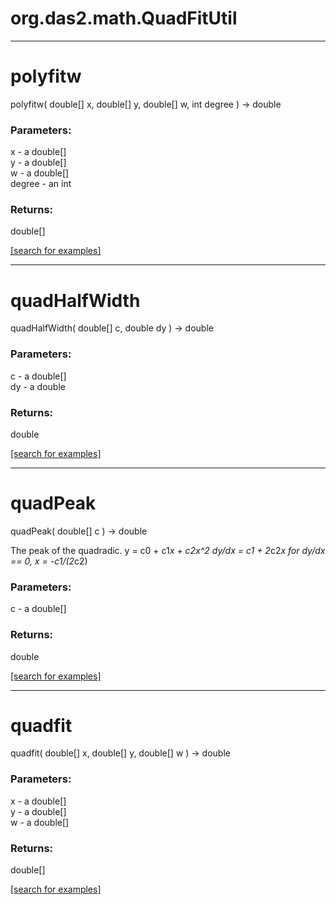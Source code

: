 # org.das2.math.QuadFitUtil
***
<a name="polyfitw"></a>
# polyfitw
polyfitw( double[] x, double[] y, double[] w, int degree ) &rarr; double



### Parameters:
x - a double[]
<br>y - a double[]
<br>w - a double[]
<br>degree - an int

### Returns:
double[]


<a href="https://github.com/autoplot/dev/search?q=polyfitw&unscoped_q=polyfitw">[search for examples]</a>

***
<a name="quadHalfWidth"></a>
# quadHalfWidth
quadHalfWidth( double[] c, double dy ) &rarr; double



### Parameters:
c - a double[]
<br>dy - a double

### Returns:
double


<a href="https://github.com/autoplot/dev/search?q=quadHalfWidth&unscoped_q=quadHalfWidth">[search for examples]</a>

***
<a name="quadPeak"></a>
# quadPeak
quadPeak( double[] c ) &rarr; double

The peak of the quadradic.
 y = c0 + c1*x + c2x^2
 dy/dx = c1 + 2*c2*x
 for dy/dx == 0, x = -c1/(2*c2)

### Parameters:
c - a double[]

### Returns:
double


<a href="https://github.com/autoplot/dev/search?q=quadPeak&unscoped_q=quadPeak">[search for examples]</a>

***
<a name="quadfit"></a>
# quadfit
quadfit( double[] x, double[] y, double[] w ) &rarr; double



### Parameters:
x - a double[]
<br>y - a double[]
<br>w - a double[]

### Returns:
double[]


<a href="https://github.com/autoplot/dev/search?q=quadfit&unscoped_q=quadfit">[search for examples]</a>

